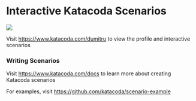 # Interactive Katacoda Scenarios

[![](http://shields.katacoda.com/katacoda/dumitru/count.svg)](https://www.katacoda.com/dumitru "Get your profile on Katacoda.com")

Visit https://www.katacoda.com/dumitru to view the profile and interactive scenarios

### Writing Scenarios
Visit https://www.katacoda.com/docs to learn more about creating Katacoda scenarios

For examples, visit https://github.com/katacoda/scenario-example
